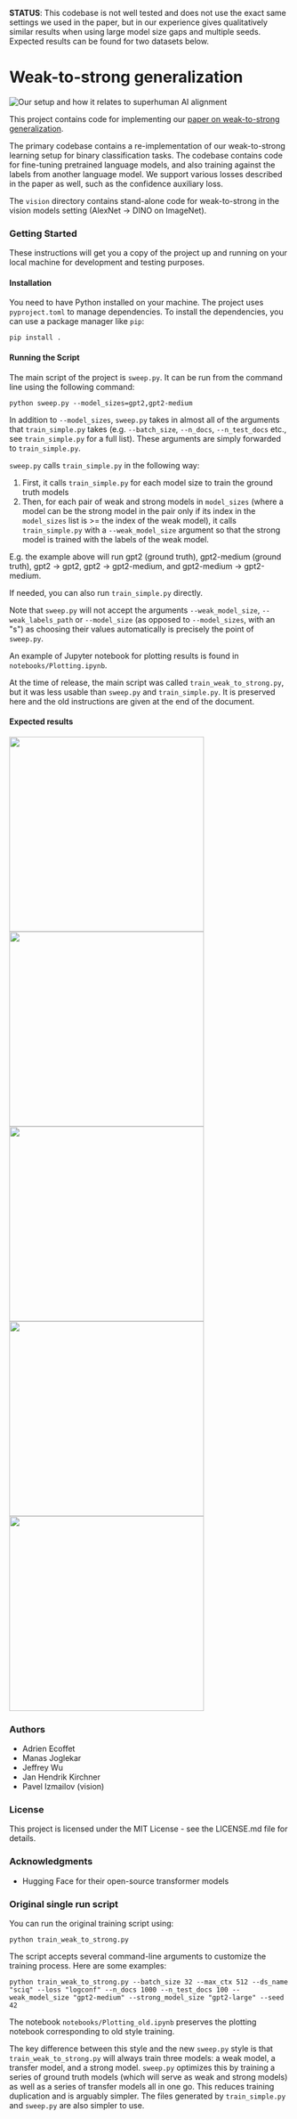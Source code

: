 **STATUS**: This codebase is not well tested and does not use the exact same settings we used in the paper, but in our experience gives qualitatively similar results when using large model size gaps and multiple seeds.  Expected results can be found for two datasets below.

# Weak-to-strong generalization

![Our setup and how it relates to superhuman AI alignment](./weak-to-strong-setup.png)

This project contains code for implementing our [paper on weak-to-strong generalization](https://cdn.openai.com/papers/weak-to-strong-generalization.pdf).

The primary codebase contains a re-implementation of our weak-to-strong learning setup for binary classification tasks.  The codebase contains code for fine-tuning pretrained language models, and also training against the labels from another language model.  We support various losses described in the paper as well, such as the confidence auxiliary loss.

The `vision` directory contains stand-alone code for weak-to-strong in the vision models setting (AlexNet -> DINO on ImageNet).

### Getting Started

These instructions will get you a copy of the project up and running on your local machine for development and testing purposes.

#### Installation

You need to have Python installed on your machine. The project uses `pyproject.toml` to manage dependencies. To install the dependencies, you can use a package manager like `pip`:

```
pip install .
```

#### Running the Script

The main script of the project is `sweep.py`. It can be run from the command line using the following command:
```
python sweep.py --model_sizes=gpt2,gpt2-medium
```

In addition to `--model_sizes`, `sweep.py` takes in almost all of the arguments that `train_simple.py` takes (e.g.
`--batch_size`, `--n_docs`, `--n_test_docs` etc., see `train_simple.py` for a full list). These arguments are simply
forwarded to `train_simple.py`.

`sweep.py` calls `train_simple.py` in the following way:
1. First, it calls `train_simple.py` for each model size to train the ground truth models
2. Then, for each pair of weak and strong models in `model_sizes` (where a model can be the strong model in the pair
   only if its index in the `model_sizes` list is >= the index of the weak model), it calls `train_simple.py` with a
   `--weak_model_size` argument so that the strong model is trained with the labels of the weak model.

E.g. the example above will run gpt2 (ground truth), gpt2-medium (ground truth), gpt2 -> gpt2, gpt2 -> gpt2-medium, and
gpt2-medium -> gpt2-medium.

If needed, you can also run `train_simple.py` directly.

Note that `sweep.py` will not accept the arguments `--weak_model_size`, `--weak_labels_path` or `--model_size` (as opposed
to `--model_sizes`, with an "s") as choosing their values automatically is precisely the point of `sweep.py`.

An example of Jupyter notebook for plotting results is found in `notebooks/Plotting.ipynb`.

At the time of release, the main script was called `train_weak_to_strong.py`, but it was less usable than
`sweep.py` and `train_simple.py`. It is preserved here and the old instructions are given at the end of the document.

#### Expected results

<img src="notebooks/amazon_polarity.png" width="350">
<br>
<img src="notebooks/anthropic_hh.png" width="350">
<br>
<img src="notebooks/boolq.png" width="350">
<br>
<img src="notebooks/cosmos_qa.png" width="350">
<br>
<img src="notebooks/sciq.png" width="350">

### Authors

- Adrien Ecoffet
- Manas Joglekar
- Jeffrey Wu
- Jan Hendrik Kirchner
- Pavel Izmailov (vision)

### License

This project is licensed under the MIT License - see the LICENSE.md file for details.

### Acknowledgments

- Hugging Face for their open-source transformer models

### Original single run script

You can run the original training script using:
```
python train_weak_to_strong.py
```

The script accepts several command-line arguments to customize the training process. Here are some examples:

```
python train_weak_to_strong.py --batch_size 32 --max_ctx 512 --ds_name "sciq" --loss "logconf" --n_docs 1000 --n_test_docs 100 --weak_model_size "gpt2-medium" --strong_model_size "gpt2-large" --seed 42
```

The notebook `notebooks/Plotting_old.ipynb` preserves the plotting notebook corresponding to old style training.

The key difference between this style and the new `sweep.py` style is that `train_weak_to_strong.py` will always
train three models: a weak model, a transfer model, and a strong model. `sweep.py` optimizes this by training
a series of ground truth models (which will serve as weak and strong models) as well as a series of transfer models
all in one go. This reduces training duplication and is arguably simpler. The files generated by `train_simple.py`
and `sweep.py` are also simpler to use. 
